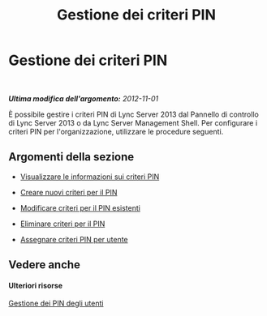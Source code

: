 ﻿---
title: Gestione dei criteri PIN
TOCTitle: Gestione dei criteri PIN
ms:assetid: a698b8c0-2406-4cb8-9faf-6630ec5f104c
ms:mtpsurl: https://technet.microsoft.com/it-it/library/JJ721841(v=OCS.15)
ms:contentKeyID: 49887697
ms.date: 08/24/2015
mtps_version: v=OCS.15
ms.translationtype: HT
---

# Gestione dei criteri PIN

 

_**Ultima modifica dell'argomento:** 2012-11-01_

È possibile gestire i criteri PIN di Lync Server 2013 dal Pannello di controllo di Lync Server 2013 o da Lync Server Management Shell. Per configurare i criteri PIN per l'organizzazione, utilizzare le procedure seguenti.

## Argomenti della sezione

  - [Visualizzare le informazioni sui criteri PIN](lync-server-2013-view-pin-policy-inforrmation.md)

  - [Creare nuovi criteri per il PIN](lync-server-2013-create-a-new-pin-policy.md)

  - [Modificare criteri per il PIN esistenti](lync-server-2013-modify-an-existing-pin-policy.md)

  - [Eliminare criteri per il PIN](lync-server-2013-delete-a-pin-policy.md)

  - [Assegnare criteri PIN per utente](lync-server-2013-assign-a-per-user-pin-policy.md)

## Vedere anche

#### Ulteriori risorse

[Gestione dei PIN degli utenti](lync-server-2013-managing-user-pins.md)

